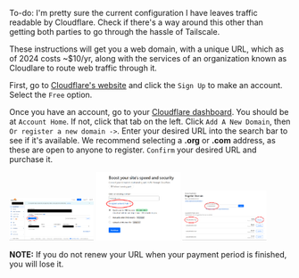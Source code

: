 To-do:
I'm pretty sure the current configuration I have leaves traffic readable by Cloudflare. Check if there's a way around this other than getting both parties to go through the hassle of Tailscale.  

These instructions will get you a web domain, with a unique URL, which as of 2024 costs ~$10/yr, along with the services of an organization known as Cloudlare to route web traffic through it.

First, go to [Cloudflare's website](https://www.cloudflare.com/) and click the `Sign Up` to make an account. Select the `Free` option.

Once you have an account, go to your [Cloudflare dashboard](https://dash.cloudflare.com). You should be at `Account Home`. If not, click that tab on the left. Click `Add A New Domain`, then `Or register a new domain ->`. Enter your desired URL into the search bar to see if it's available. We recommend selecting a **.org** or **.com** address, as these are open to anyone to register. `Confirm` your desired URL and purchase it. 

<img src="../Media_Repository/Cloudflare_Account_Home.png" alt="Cloudflare account home" title="Cloudflare account home" width="30%"/> <img src="../Media_Repository/Cloudflare_New_Domain_1.png" alt="Cloudflare new domain 1" title="Cloudflare new domain 1" width="30%"/> <img src="../Media_Repository/Cloudflare_New_Domain_2.png" alt="Cloudflare new domain 2" title="Cloudflare new domain 2" width="30%"/> 

**NOTE:** If you do not renew your URL when your payment period is finished, you will lose it.
